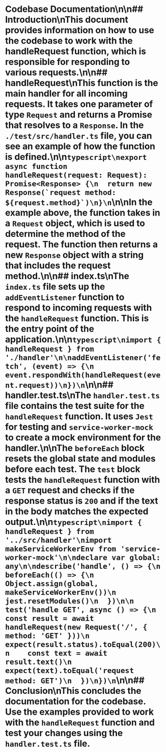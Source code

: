 # Codebase Documentation\n\n## Introduction\nThis document provides information on how to use the codebase to work with the handleRequest function, which is responsible for responding to various requests.\n\n## handleRequest\nThis function is the main handler for all incoming requests. It takes one parameter of type `Request` and returns a Promise that resolves to a `Response`. In the `./test/src/handler.ts` file, you can see an example of how the function is defined.\n\n```typescript\nexport async function handleRequest(request: Request): Promise<Response> {\n  return new Response(`request method: ${request.method}`)\n}\n```\n\nIn the example above, the function takes in a `Request` object, which is used to determine the method of the request. The function then returns a new `Response` object with a string that includes the request method.\n\n## index.ts\nThe `index.ts` file sets up the `addEventListener` function to respond to incoming requests with the `handleRequest` function. This is the entry point of the application.\n\n```typescript\nimport { handleRequest } from './handler'\n\naddEventListener('fetch', (event) => {\n  event.respondWith(handleRequest(event.request))\n})\n```\n\n## handler.test.ts\nThe `handler.test.ts` file contains the test suite for the `handleRequest` function. It uses `Jest` for testing and `service-worker-mock` to create a mock environment for the handler.\n\nThe `beforeEach` block resets the global state and modules before each test. The `test` block tests the `handleRequest` function with a `GET` request and checks if the response status is `200` and if the text in the body matches the expected output.\n\n```typescript\nimport { handleRequest } from '../src/handler'\nimport makeServiceWorkerEnv from 'service-worker-mock'\n\ndeclare var global: any\n\ndescribe('handle', () => {\n  beforeEach(() => {\n    Object.assign(global, makeServiceWorkerEnv())\n    jest.resetModules()\n  })\n\n  test('handle GET', async () => {\n    const result = await handleRequest(new Request('/', { method: 'GET' }))\n    expect(result.status).toEqual(200)\n    const text = await result.text()\n    expect(text).toEqual('request method: GET')\n  })\n})\n```\n\n## Conclusion\nThis concludes the documentation for the codebase. Use the examples provided to work with the `handleRequest` function and test your changes using the `handler.test.ts` file.
